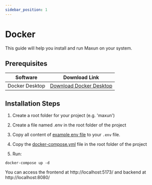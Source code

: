 ```yaml
---
sidebar_position: 1
---
```


# Docker

This guide will help you install and run Maxun on your system.

## Prerequisites

| Software    | Download Link                                                                 |
|-------------|-------------------------------------------------------------------------------|
| Docker Desktop | [Download Docker Desktop](https://www.docker.com/products/docker-desktop/)                           |



## Installation Steps
1. Create a root folder for your project (e.g. 'maxun')
2. Create a file named .env in the root folder of the project
3. Copy all content of <a href="https://github.com/getmaxun/maxun/blob/master/ENVEXAMPLE">example env file</a> to your `.env` file.

4. Copy the <a href="https://github.com/getmaxun/maxun/blob/develop/docker-compose.yml">docker-compose.yml</a> file in the root folder of the project
5. Run:

```
docker-compose up -d
```

You can access the frontend at http://localhost:5173/ and backend at http://localhost:8080/